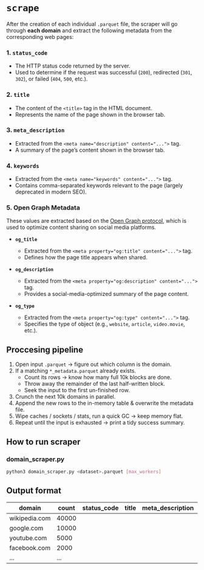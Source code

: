 # `scrape`

After the creation of each individual `.parquet` file, the scraper will go through **each domain** and extract the following metadata from the corresponding web pages:

### 1. `status_code`
- The HTTP status code returned by the server.
- Used to determine if the request was successful (`200`), redirected (`301`, `302`), or failed (`404`, `500`, etc.).

### 2. `title`
- The content of the `<title>` tag in the HTML document.
- Represents the name of the page shown in the browser tab.

### 3. `meta_description`
- Extracted from the `<meta name="description" content="...">` tag.
- A summary of the page’s content shown in the browser tab.

### 4. `keywords`
- Extracted from the `<meta name="keywords" content="...">` tag.
- Contains comma-separated keywords relevant to the page (largely deprecated in modern SEO).

### 5. Open Graph Metadata

These values are extracted based on the [Open Graph protocol](https://ogp.me/), which is used to optimize content sharing on social media platforms.

- **`og_title`**
  - Extracted from the `<meta property="og:title" content="...">` tag.
  - Defines how the page title appears when shared.

- **`og_description`**
  - Extracted from the `<meta property="og:description" content="...">` tag.
  - Provides a social-media-optimized summary of the page content.

- **`og_type`**
  - Extracted from the `<meta property="og:type" content="...">` tag.
  - Specifies the type of object (e.g., `website`, `article`, `video.movie`, etc.).

## Proccesing pipeline

1. Open input `.parquet` → figure out which column is the domain.  
2. If a matching `*_metadata.parquet` already exists.
   * Count its rows → know how many full 10k blocks are done.
   * Throw away the remainder of the last half-written block.
   * Seek the input to the first un-finished row.
3. Crunch the next 10k domains in parallel.
4. Append the new rows to the in-memory table & overwrite the metadata file.
5. Wipe caches / sockets / stats, run a quick GC → keep memory flat.
6. Repeat until the input is exhausted → print a tidy success summary.

## How to run scraper

### domain_scraper.py
```bash
python3 domain_scraper.py <dataset>.parquet [max_workers]
```

## Output format

| domain            | count  | status_code | title | meta_description | keywords | og_title | og_description | og_type |
|-------------------|--------|-------------|-------|------------------|----------|----------|----------------|---------|
| wikipedia.com     | 40000  |             |       |                  |          |          |                |         |
| google.com        | 10000  |             |       |                  |          |          |                |         |
| youtube.com       | 5000   |             |       |                  |          |          |                |         |
| facebook.com      | 2000   |             |       |                  |          |          |                |         |
| ...               | ...    |             |       |                  |          |          |                |         |
